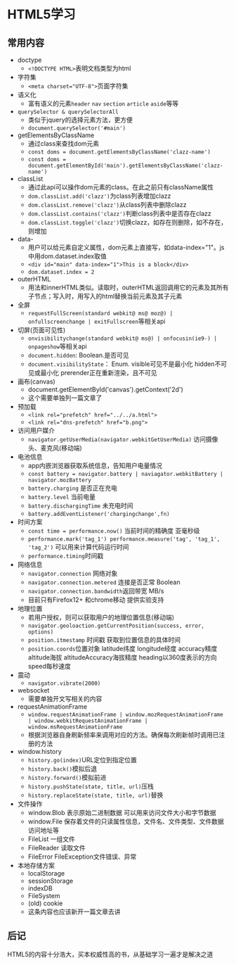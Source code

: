 # HTML5学习
## 常用内容
* doctype
  * `<!DOCTYPE HTML>`表明文档类型为html
* 字符集
  * `<meta charset="UTF-8">`页面字符集
* 语义化
  * 富有语义的元素`header` `nav` `section` `article` `aside`等等
* `querySelector & querySelectorAll`
  * 类似于jquery的选择元素方法，更方便
  * `document.querySelector('#main')`
* getElementsByClassName
  * 通过class来查找dom元素
  * `const doms = document.getElementsByClassName('clazz-name')`
  * `const doms = document.getElementById('main').getElementsByClassName('clazz-name')`
* classList
  * 通过此api可以操作dom元素的class。在此之前只有className属性
  * `dom.classList.add('clazz')`为class列表增加clazz
  * `dom.classList.remove('clazz')`从class列表中删除clazz
  * `dom.classList.contains('clazz')`判断class列表中是否存在clazz
  * `dom.classList.toggle('clazz')`切换clazz，如存在则删除，如不存在，则增加
* data-
  * 用户可以给元素自定义属性，dom元素上直接写，如data-index="1"。js中用dom.dataset.index取值
  * `<div id="main" data-index="1">This is a block</div>`
  * `dom.dataset.index = 2`
* outerHTML
  * 用法和innerHTML类似。读取时，outerHTML返回调用它的元素及其所有子节点；写入时，用写入的html替换当前元素及其子元素
* 全屏
  * `requestFullScreen(standard webkit@ ms@ moz@) | onfullscreenchange | exitFullscreen`等相关api
* 切屏(页面可见性)
  * `onvisibilitychange(standard webkit@ ms@) | onfocusin(ie9-) | onpageshow`等相关api
  * `document.hidden`: Boolean.是否可见
  * `document.visibilityState`： Enum. visible可见不是最小化 hidden不可见或最小化 prerender正在重新渲染，且不可见
* 画布(canvas)
  * document.getElementById('canvas').getContext('2d')
  * 这个需要单独列一篇文章了
* 预加载
  * `<link rel="prefetch" href="../../a.html">`
  * `<link rel="dns-prefetch" href="b.png">`
* 访问用户媒介
  * `navigator.getUserMedia(navigator.webkitGetUserMedia)` 访问摄像头、麦克风(移动端)
* 电池信息
  * app内嵌浏览器获取系统信息，告知用户电量情况
  * `const battery = navigator.battery | naviagator.webkitBattery | navigator.mozBattery`
  * `battery.charging` 是否正在充电
  * `battery.level` 当前电量
  * `battery.dischargingTime` 未充电时间
  * `battery.addEventListener('chargingchange',fn)`
* 时间方案
  * `const time = performance.now()` 当前时间的精确度 亚毫秒级
  * `performance.mark('tag_1') performance.measure('tag', 'tag_1', 'tag_2')` 可以用来计算代码运行时间
  * `performance.timing`时间戳
* 网络信息
  * `navigator.connection` 网络对象
  * `navigator.connection.metered` 连接是否正常 Boolean
  * `navigator.connection.bandwidth`返回带宽 MB/s
  * 目前只有Firefox12+ 和chrome移动 提供实验支持
* 地理位置
  * 若用户授权，则可以获取用户的地理位置信息(移动端)
  * `navigator.geoloaction.getCurrentPosition(success, error, options)`
  * `position.itmestamp` 时间戳 获取到位置信息的具体时间
  * `position.coords`位置对象 latitude纬度 longitude经度 accuracy精度 altitude海拔 altitudeAccuracy海拔精度 heading以360度表示的方向 speed每秒速度
* 震动
  * `navigator.vibrate(2000)`
* websocket
  * 需要单独开文写相关的内容
* requestAnimationFrame
  * `window.requestAnimationFrame | window.mozRequestAnimationFrame | window.webkitRequestAnimationFrame | window.msRequestAnimationFrame`
  * 根据浏览器自身刷新频率来调用对应的方法。确保每次刷新帧时调用已注册的方法
* window.history
  * `history.go(index)`URL定位到指定位置
  * `history.back()`模拟后退
  * `history.forward()`模拟前进
  * `history.pushState(state, title, url)`压栈
  * `history.replaceState(state, title, url)`替换
* 文件操作
  * window.Blob 表示原始二进制数据 可以用来访问文件大小和字节数据
  * window.File 保存着文件的只读属性信息，文件名、文件类型、文件数据访问地址等
  * FileList 一组文件
  * FileReader 读取文件
  * FileError FileException文件错误、异常
* 本地存储方案
  * localStorage
  * sessionStorage
  * indexDB
  * FileSystem
  * (old) cookie
  * 这条内容也应该新开一篇文章去讲
## 后记
  HTML5的内容十分浩大，买本权威性高的书，从基础学习一遍才是解决之道
  
